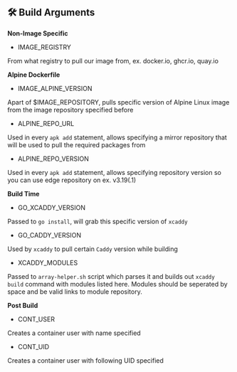 ## 🛠️ Build Arguments

**Non-Image Specific**

- IMAGE_REGISTRY

From what registry to pull our image from, ex. docker.io, ghcr.io, quay.io



**Alpine Dockerfile**

- IMAGE_ALPINE_VERSION

Apart of $IMAGE_REPOSITORY, pulls specific version of Alpine Linux image from the image repository specified before

- ALPINE_REPO_URL

Used in every `apk add` statement, allows specifying a mirror repository that will be used to pull the required packages from

- ALPINE_REPO_VERSION

Used in every `apk add` statement, allows specifying repository version so you can use edge repository on ex. v3.19(.1)

**Build Time**

- GO_XCADDY_VERSION

Passed to `go install`, will grab this specific version of `xcaddy`

- GO_CADDY_VERSION

Used by `xcaddy` to pull certain `Caddy` version while building

- XCADDY_MODULES

Passed to `array-helper.sh` script which parses it and builds out `xcaddy build` command with modules listed here. Modules should be seperated by space and be valid links to module repository.

**Post Build**

- CONT_USER

Creates a container user with name specified

- CONT_UID

Creates a container user with following UID specified
